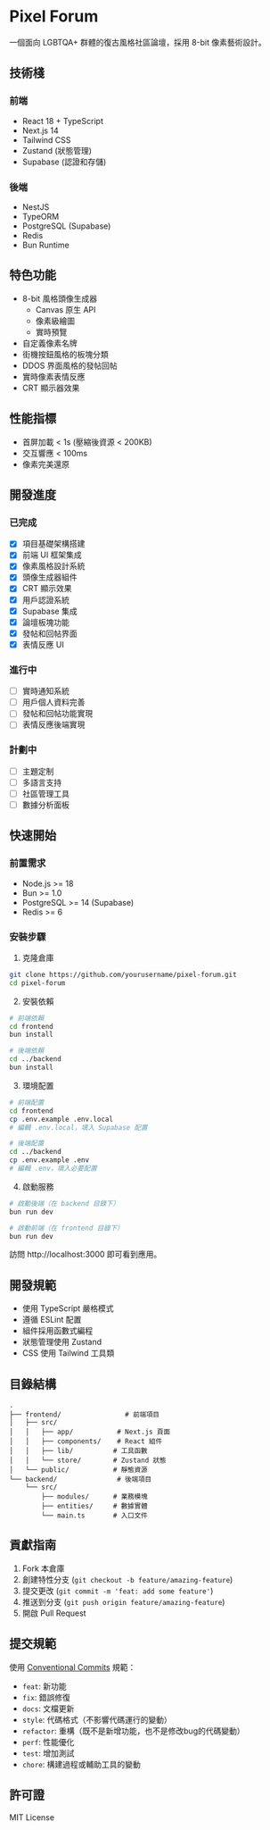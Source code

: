 # Pixel Forum

一個面向 LGBTQA+ 群體的復古風格社區論壇，採用 8-bit 像素藝術設計。

## 技術棧

### 前端

- React 18 + TypeScript
- Next.js 14
- Tailwind CSS
- Zustand (狀態管理)
- Supabase (認證和存儲)

### 後端

- NestJS
- TypeORM
- PostgreSQL (Supabase)
- Redis
- Bun Runtime

## 特色功能

- 8-bit 風格頭像生成器
  - Canvas 原生 API
  - 像素級繪圖
  - 實時預覽
- 自定義像素名牌
- 街機按鈕風格的板塊分類
- DDOS 界面風格的發帖回帖
- 實時像素表情反應
- CRT 顯示器效果

## 性能指標

- 首屏加載 < 1s (壓縮後資源 < 200KB)
- 交互響應 < 100ms
- 像素完美還原

## 開發進度

### 已完成

- [X] 項目基礎架構搭建
- [X] 前端 UI 框架集成
- [X] 像素風格設計系統
- [X] 頭像生成器組件
- [X] CRT 顯示效果
- [X] 用戶認證系統
- [X] Supabase 集成
- [X] 論壇板塊功能
- [X] 發帖和回帖界面
- [X] 表情反應 UI

### 進行中

- [ ] 實時通知系統
- [ ] 用戶個人資料完善
- [ ] 發帖和回帖功能實現
- [ ] 表情反應後端實現

### 計劃中

- [ ] 主題定制
- [ ] 多語言支持
- [ ] 社區管理工具
- [ ] 數據分析面板

## 快速開始

### 前置需求

- Node.js >= 18
- Bun >= 1.0
- PostgreSQL >= 14 (Supabase)
- Redis >= 6

### 安裝步驟

1. 克隆倉庫

```bash
git clone https://github.com/yourusername/pixel-forum.git
cd pixel-forum
```

2. 安裝依賴

```bash
# 前端依賴
cd frontend
bun install

# 後端依賴
cd ../backend
bun install
```

3. 環境配置

```bash
# 前端配置
cd frontend
cp .env.example .env.local
# 編輯 .env.local，填入 Supabase 配置

# 後端配置
cd ../backend
cp .env.example .env
# 編輯 .env，填入必要配置
```

4. 啟動服務

```bash
# 啟動後端（在 backend 目錄下）
bun run dev

# 啟動前端（在 frontend 目錄下）
bun run dev
```

訪問 http://localhost:3000 即可看到應用。

## 開發規範

- 使用 TypeScript 嚴格模式
- 遵循 ESLint 配置
- 組件採用函數式編程
- 狀態管理使用 Zustand
- CSS 使用 Tailwind 工具類

## 目錄結構

```
.
├── frontend/                # 前端項目
│   ├── src/
│   │   ├── app/           # Next.js 頁面
│   │   ├── components/    # React 組件
│   │   ├── lib/          # 工具函數
│   │   └── store/        # Zustand 狀態
│   └── public/           # 靜態資源
└── backend/               # 後端項目
    └── src/
        ├── modules/      # 業務模塊
        ├── entities/     # 數據實體
        └── main.ts       # 入口文件
```

## 貢獻指南

1. Fork 本倉庫
2. 創建特性分支 (`git checkout -b feature/amazing-feature`)
3. 提交更改 (`git commit -m 'feat: add some feature'`)
4. 推送到分支 (`git push origin feature/amazing-feature`)
5. 開啟 Pull Request

## 提交規範

使用 [Conventional Commits](https://www.conventionalcommits.org/) 規範：

- `feat`: 新功能
- `fix`: 錯誤修復
- `docs`: 文檔更新
- `style`: 代碼格式（不影響代碼運行的變動）
- `refactor`: 重構（既不是新增功能，也不是修改bug的代碼變動）
- `perf`: 性能優化
- `test`: 增加測試
- `chore`: 構建過程或輔助工具的變動

## 許可證

MIT License
